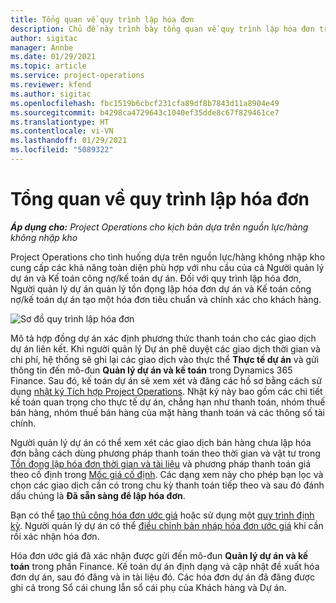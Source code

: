 ```yaml
---
title: Tổng quan về quy trình lập hóa đơn
description: Chủ đề này trình bày tổng quan về quy trình lập hóa đơn trong Project Operations cho các cho tình huống dựa trên nguồn lực/hàng không nhập kho.
author: sigitac
manager: Annbe
ms.date: 01/29/2021
ms.topic: article
ms.service: project-operations
ms.reviewer: kfend
ms.author: sigitac
ms.openlocfilehash: fbc1519b6cbcf231cfa89df8b7843d11a8904e49
ms.sourcegitcommit: b4298ca4729643c1040ef35dde8c67f829461ce7
ms.translationtype: HT
ms.contentlocale: vi-VN
ms.lasthandoff: 01/29/2021
ms.locfileid: "5089322"
---
```

# <a name="invoicing-process-overview"></a>Tổng quan về quy trình lập hóa đơn

_**Áp dụng cho:** Project Operations cho kịch bản dựa trên nguồn lực/hàng không nhập kho_

Project Operations cho tình huống dựa trên nguồn lực/hàng không nhập kho cung cấp các khả năng toàn diện phù hợp với nhu cầu của cả Người quản lý dự án và Kế toán công nợ/kế toán dự án. Đối với quy trình lập hóa đơn, Người quản lý dự án quản lý tồn đọng lập hóa đơn dự án và Kế toán công nợ/kế toán dự án tạo một hóa đơn tiêu chuẩn và chính xác cho khách hàng.

![Sơ đồ quy trình lập hóa đơn](./media/invoicing-flow.png)

Mô tả hợp đồng dự án xác định phương thức thanh toán cho các giao dịch dự án liên kết. Khi người quản lý Dự án phê duyệt các giao dịch thời gian và chi phí, hệ thống sẽ ghi lại các giao dịch vào thực thể **Thực tế dự án** và gửi thông tin đến mô-đun **Quản lý dự án và kế toán** trong Dynamics 365 Finance. Sau đó, kế toán dự án sẽ xem xét và đăng các hồ sơ bằng cách sử dụng [nhật ký Tích hợp Project Operations](../project-accounting/project-operations-integration-journal.md). Nhật ký này bao gồm các chi tiết kế toán quan trọng cho thực tế dự án, chẳng hạn như thanh toán, nhóm thuế bán hàng, nhóm thuế bán hàng của mặt hàng thanh toán và các thông số tài chính.

Người quản lý dự án có thể xem xét các giao dịch bán hàng chưa lập hóa đơn bằng cách dùng phương pháp thanh toán theo thời gian và vật tư trong [Tồn đọng lập hóa đơn thời gian và tài liệu](../proforma-invoicing/manage-billing-backlog.md#time-and-material-billing-backlog) và phương pháp thanh toán giá theo cố định trong [Mốc giá cố định](../proforma-invoicing/manage-billing-backlog.md#fixed-price-milestones). Các dạng xem này cho phép bạn lọc và chọn các giao dịch cần có trong chu kỳ thanh toán tiếp theo và sau đó đánh dấu chúng là **Đã sẵn sàng để lập hóa đơn**.

Bạn có thể [tạo thủ công hóa đơn ước giá](../proforma-invoicing/create-manual-proforma-invoice.md) hoặc sử dụng một [quy trình định kỳ](../proforma-invoicing/configure-automated-invoice-creation.md). Người quản lý dự án có thể [điều chỉnh bản nháp hóa đơn ước giá](../proforma-invoicing/manage-proforma-invoice.md) khi cần rồi xác nhận hóa đơn.

Hóa đơn ước giá đã xác nhận được gửi đến mô-đun **Quản lý dự án và kế toán** trong phần Finance. Kế toán dự án định dạng và cập nhật đề xuất hóa đơn dự án, sau đó đăng và in tài liệu đó. Các hóa đơn dự án đã đăng được ghi cả trong Sổ cái chung lẫn sổ cái phụ của Khách hàng và Dự án.
